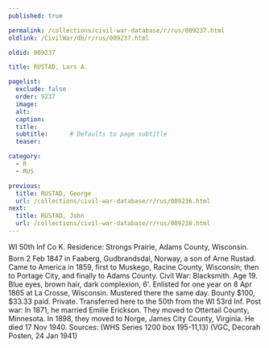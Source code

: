 ```yaml
---
published: true

permalink: /collections/civil-war-database/r/rus/009237.html
oldlink: /CivilWar/db/r/rus/009237.html

oldid: 009237

title: RUSTAD, Lars A.

pagelist:
  exclude: false
  order: 9237
  image: 
  alt:
  caption:
  title:
  subtitle:      # Defaults to page subtitle
  teaser:

category: 
  - R 
  - RUS

previous:
  title: RUSTAD, George
  url: /collections/civil-war-database/r/rus/009236.html  
next:
  title: RUSTAD, John
  url: /collections/civil-war-database/r/rus/009238.html   
---
```

WI 50th Inf Co K. Residence: Strong&#146;s Prairie, Adams County, Wisconsin. Born 2 Feb 1847 in Faaberg, Gudbrandsdal, Norway, a son of Arne Rustad. Came to America in 1859, first to Muskego, Racine County, Wisconsin; then to Portage City, and finally to Adams County. Civil War: Blacksmith. Age 19. Blue eyes, brown hair, dark complexion, 6&#39;. Enlisted for one year on 8 Apr 1865 at La Crosse, Wisconsin. Mustered there the same day. Bounty $100, $33.33 paid. Private. Transferred here to the 50th from the WI 53rd Inf. Post war: In 1871, he married Emilie Erickson. They moved to Ottertail County, Minnesota. In 1898, they moved to Norge, James City County, Virginia. He died 17 Nov 1940. Sources: (WHS Series 1200 box 195-11,13) (VGC, Decorah Posten, 24 Jan 1941)